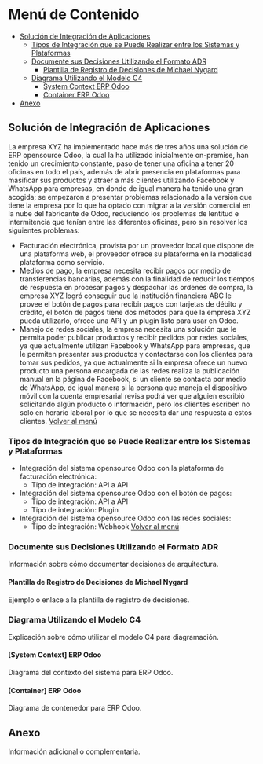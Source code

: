 # Menú de Contenido
- [Solución de Integración de Aplicaciones](#solución-de-integración-de-aplicaciones)
  - [Tipos de Integración que se Puede Realizar entre los Sistemas y Plataformas](#tipos-de-integración-que-se-puede-realizar-entre-los-sistemas-y-plataformas)
  - [Documente sus Decisiones Utilizando el Formato ADR](#documente-sus-decisiones-utilizando-el-formato-adr)
    - [Plantilla de Registro de Decisiones de Michael Nygard](#plantilla-de-registro-de-decisiones-de-michael-nygard)
  - [Diagrama Utilizando el Modelo C4](#diagrama-utilizando-el-modelo-c4)
    - [System Context ERP Odoo](#system-context-erp-odoo)
    - [Container ERP Odoo](#container-erp-odoo)
- [Anexo](#anexo)

## Solución de Integración de Aplicaciones
La empresa XYZ ha implementado hace más de tres años una solución de ERP opensource Odoo, la cual la ha utilizado inicialmente on-premise, han tenido un crecimiento constante, paso de tener una oficina a tener 20 oficinas en todo el país, además de abrir presencia en plataformas para masificar sus productos y atraer a más clientes utilizando Facebook y WhatsApp para empresas, en donde de igual manera ha tenido una gran acogida; se empezaron a presentar problemas relacionado a la versión que tiene la empresa por lo que ha optado con migrar a la versión comercial en la nube del fabricante de Odoo, reduciendo los problemas de lentitud e intermitencia que tenían entre las diferentes oficinas, pero sin resolver los siguientes problemas:
- Facturación electrónica, provista por un proveedor local que dispone de una plataforma web, el proveedor ofrece su plataforma en la modalidad plataforma como servicio.
- Medios de pago, la empresa necesita recibir pagos por medio de transferencias bancarias, además con la finalidad de reducir los tiempos de respuesta en procesar pagos y despachar las ordenes de compra, la empresa XYZ logró conseguir que la institución financiera ABC le provee el botón de pagos para recibir pagos con tarjetas de débito y crédito, el botón de pagos tiene dos métodos para que la empresa XYZ pueda utilizarlo, ofrece una API y un plugin listo para usar en Odoo.
- Manejo de redes sociales, la empresa necesita una solución que le permita poder publicar productos y recibir pedidos por redes sociales, ya que actualmente utilizan Facebook y WhatsApp para empresas, que le permiten presentar sus productos y contactarse con los clientes para tomar sus pedidos, ya que actualmente si la empresa ofrece un nuevo producto una persona encargada de las redes realiza la publicación manual en la página de Facebook, si un cliente se contacta por medio de WhatsApp, de igual manera si la persona que maneja el dispositivo móvil con la cuenta empresarial revisa podrá ver que alguien escribió solicitando algún producto  o información, pero los clientes escriben no solo en horario laboral por lo que se necesita dar una respuesta a estos clientes.
[Volver al menú](#menú-de-contenido)

### Tipos de Integración que se Puede Realizar entre los Sistemas y Plataformas

- Integración del sistema opensource Odoo con la plataforma de facturación electrónica:
  - Tipo de integración: API a API
- Integración del sistema opensource Odoo con el botón de pagos:
  - Tipo de integración: API a API
  - Tipo de integración: Plugin
- Integración del sistema opensource Odoo con las redes sociales:
  - Tipo de integración: Webhook
[Volver al menú](#menú-de-contenido)

### Documente sus Decisiones Utilizando el Formato ADR
Información sobre cómo documentar decisiones de arquitectura.

#### Plantilla de Registro de Decisiones de Michael Nygard
Ejemplo o enlace a la plantilla de registro de decisiones.

### Diagrama Utilizando el Modelo C4
Explicación sobre cómo utilizar el modelo C4 para diagramación.

#### [System Context] ERP Odoo
Diagrama del contexto del sistema para ERP Odoo.

#### [Container] ERP Odoo
Diagrama de contenedor para ERP Odoo.

## Anexo
Información adicional o complementaria.
